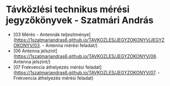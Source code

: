 # Távközlési technikus mérési jegyzőkönyvek - Szatmári András
- [03 Mérés - Antennák teljesítménye](https://1szatmariandras6.github.io/TAVKOZLES/JEGYZOKONYV/JEGYZOKONYV/03. - Antenna mérési feladat/)
- [06 Antenna jelszint](https://1szatmariandras6.github.io/TAVKOZLES/JEGYZOKONYV/06. Antenna jelszint/)
- [07 Frekvencia áthelyezés mérési feladat](https://1szatmariandras6.github.io/TAVKOZLES/JEGYZOKONYV/07. - Frekvencia áthelyezés mérési feladat)
